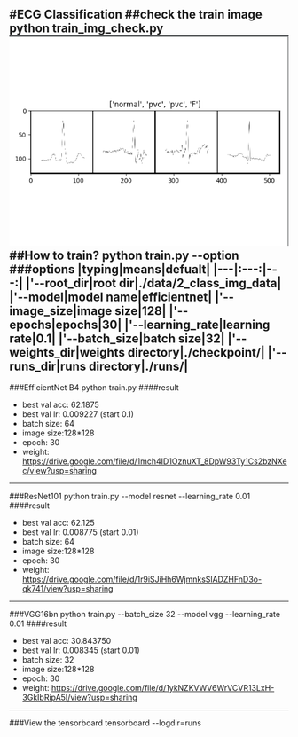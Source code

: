 #ECG Classification
##check the train image
    python train_img_check.py
![train image](./check_train_img.png)
##How to train?
    python train.py --option
###options
|typing|means|defualt|
|---|:---:|---:|
|'--root_dir|root dir|./data/2_class_img_data|
|'--model|model name|efficientnet|
|'--image_size|image size|128|
|'--epochs|epochs|30|
|'--learning_rate|learning rate|0.1|
|'--batch_size|batch size|32|
|'--weights_dir|weights directory|./checkpoint/|
|'--runs_dir|runs directory|./runs/|
---
###EfficientNet B4
    python train.py
####result
- best val acc: 62.1875
- best val lr: 0.009227 (start 0.1)
- batch size: 64
- image size:128*128
- epoch: 30
- weight: https://drive.google.com/file/d/1mch4ID1OznuXT_8DpW93Ty1Cs2bzNXec/view?usp=sharing
---
###ResNet101
    python train.py --model resnet --learning_rate 0.01
####result
- best val acc: 62.125
- best val lr: 0.008775 (start 0.01)
- batch size: 64
- image size:128*128
- epoch: 30
- weight: https://drive.google.com/file/d/1r9iSJiHh6WjmnksSlADZHFnD3o-qk741/view?usp=sharing
---
###VGG16bn
    python train.py --batch_size 32 --model vgg --learning_rate 0.01 
####result
- best val acc: 30.843750
- best val lr: 0.008345 (start 0.01)
- batch size: 32
- image size:128*128
- epoch: 30
- weight: https://drive.google.com/file/d/1ykNZKVWV6WrVCVR13LxH-3GkIbRipA5I/view?usp=sharing
---
###View the tensorboard
    tensorboard --logdir=runs